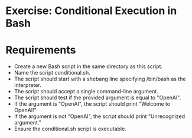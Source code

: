 # Exercise: Conditional Execution in Bash
# Requirements
- Create a new Bash script in the same directory as this script. 
- Name the script conditional.sh.
- The script should start with a shebang line specifying /bin/bash as the interpreter.
- The script should accept a single command-line argument.
- The script should test if the provided argument is equal to "OpenAI". 
- If the argument is "OpenAI", the script should print "Welcome to OpenAI!"
- If the argument is not "OpenAI", the script should print "Unrecognized argument."
- Ensure the conditional.sh script is executable.